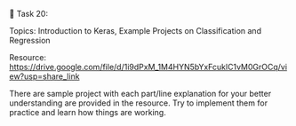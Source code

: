 🛑 Task 20:

Topics: Introduction to Keras, Example Projects on Classification and Regression

Resource: https://drive.google.com/file/d/1i9dPxM_1M4HYN5bYxFcuklC1vM0GrOCq/view?usp=share_link

There are sample project with each part/line explanation for your better understanding are provided in the resource. Try to implement them for practice and learn how things are working.